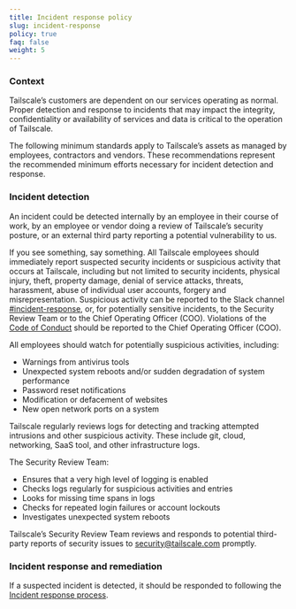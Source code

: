 ```yaml
---
title: Incident response policy
slug: incident-response
policy: true
faq: false
weight: 5
---
```


### Context

Tailscale’s customers are dependent on our services operating as normal. Proper detection and response to incidents that may impact the integrity, confidentiality or availability of services and data is critical to the operation of Tailscale.

The following minimum standards apply to Tailscale’s assets as managed by employees, contractors and vendors. These recommendations represent the recommended minimum efforts necessary for incident detection and response.

### Incident detection

An incident could be detected internally by an employee in their course of work, by an employee or vendor doing a review of Tailscale’s security posture, or an external third party reporting a potential vulnerability to us.

If you see something, say something. All Tailscale employees should immediately report suspected security incidents or suspicious activity that occurs at Tailscale, including but not limited to security incidents, physical injury, theft, property damage, denial of service attacks, threats, harassment, abuse of individual user accounts, forgery and misrepresentation. Suspicious activity can be reported to the Slack channel [#incident-response](https://tailscale.slack.com/archives/C02SJSHV41H), or, for potentially sensitive incidents, to the Security Review Team or to the Chief Operating Officer (COO). Violations of the [Code of Conduct](http://go/code-of-conduct) should be reported to the Chief Operating Officer (COO).

All employees should watch for potentially suspicious activities, including:

* Warnings from antivirus tools
* Unexpected system reboots and/or sudden degradation of system performance
* Password reset notifications
* Modification or defacement of websites
* New open network ports on a system

Tailscale regularly reviews logs for detecting and tracking attempted intrusions and other suspicious activity. These include git, cloud, networking, SaaS tool, and other infrastructure logs. 

The Security Review Team:

* Ensures that a very high level of logging is enabled
* Checks logs regularly for suspicious activities and entries
* Looks for missing time spans in logs
* Checks for repeated login failures or account lockouts
* Investigates unexpected system reboots

Tailscale’s Security Review Team reviews and responds to potential third-party reports of security issues to [security@tailscale.com](mailto:security@tailscale.com) promptly.

### Incident response and remediation

If a suspected incident is detected, it should be responded to following the [Incident response process](http://go/incident-response-process).
